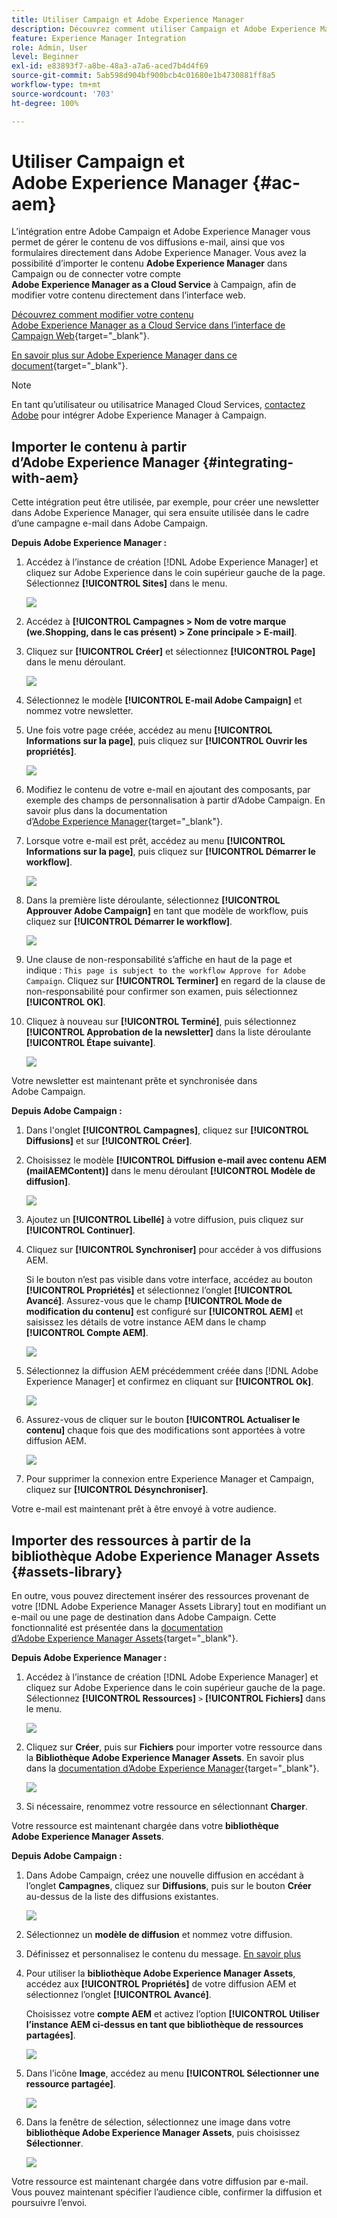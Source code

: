 ```yaml
---
title: Utiliser Campaign et Adobe Experience Manager
description: Découvrez comment utiliser Campaign et Adobe Experience Manager
feature: Experience Manager Integration
role: Admin, User
level: Beginner
exl-id: e83893f7-a8be-48a3-a7a6-aced7b4d4f69
source-git-commit: 5ab598d904bf900bcb4c01680e1b4730881ff8a5
workflow-type: tm+mt
source-wordcount: '703'
ht-degree: 100%

---
```


# Utiliser Campaign et Adobe Experience Manager {#ac-aem}

L’intégration entre Adobe Campaign et Adobe Experience Manager vous permet de gérer le contenu de vos diffusions e-mail, ainsi que vos formulaires directement dans Adobe Experience Manager. Vous avez la possibilité d’importer le contenu **Adobe Experience Manager** dans Campaign ou de connecter votre compte **Adobe Experience Manager as a Cloud Service** à Campaign, afin de modifier votre contenu directement dans l’interface web.

[Découvrez comment modifier votre contenu Adobe Experience Manager as a Cloud Service dans l’interface de Campaign Web](https://experienceleague.adobe.com/docs/campaign-web/v8/integrations/aem-content.html?lang=fr){target="_blank"}.

[En savoir plus sur Adobe Experience Manager dans ce document](https://experienceleague.adobe.com/docs/experience-manager-65/administering/integration/campaignonpremise.html?lang=fr#aem-and-adobe-campaign-integration-workflow){target="_blank"}.


>[!NOTE]
>
>En tant qu’utilisateur ou utilisatrice Managed Cloud Services, [contactez Adobe](../start/campaign-faq.md#support) pour intégrer Adobe Experience Manager à Campaign.

## Importer le contenu à partir d’Adobe Experience Manager {#integrating-with-aem}

Cette intégration peut être utilisée, par exemple, pour créer une newsletter dans Adobe Experience Manager, qui sera ensuite utilisée dans le cadre d’une campagne e-mail dans Adobe Campaign.

**Depuis Adobe Experience Manager :**

1. Accédez à l’instance de création [!DNL Adobe Experience Manager] et cliquez sur Adobe Experience dans le coin supérieur gauche de la page. Sélectionnez **[!UICONTROL Sites]** dans le menu.

   ![](assets/aem_authoring_1.png)

1. Accédez à **[!UICONTROL Campagnes > Nom de votre marque (we.Shopping, dans le cas présent) > Zone principale > E-mail]**.

1. Cliquez sur **[!UICONTROL Créer]** et sélectionnez **[!UICONTROL Page]** dans le menu déroulant.

   ![](assets/aem_authoring_2.png)

1. Sélectionnez le modèle **[!UICONTROL E-mail Adobe Campaign]** et nommez votre newsletter.

1. Une fois votre page créée, accédez au menu **[!UICONTROL Informations sur la page]**, puis cliquez sur **[!UICONTROL Ouvrir les propriétés]**.

   ![](assets/aem_authoring_3.png)

1. Modifiez le contenu de votre e-mail en ajoutant des composants, par exemple des champs de personnalisation à partir d’Adobe Campaign. En savoir plus dans la documentation d’[Adobe Experience Manager](https://experienceleague.adobe.com/docs/experience-manager-65/content/sites/authoring/aem-adobe-campaign/campaign.html?lang=fr#editing-email-content){target="_blank"}.

1. Lorsque votre e-mail est prêt, accédez au menu **[!UICONTROL Informations sur la page]**, puis cliquez sur **[!UICONTROL Démarrer le workflow]**.

   ![](assets/aem_authoring_4.png)

1. Dans la première liste déroulante, sélectionnez **[!UICONTROL Approuver Adobe Campaign]** en tant que modèle de workflow, puis cliquez sur **[!UICONTROL Démarrer le workflow]**.

   ![](assets/aem_authoring_5.png)

1. Une clause de non-responsabilité s’affiche en haut de la page et indique : `This page is subject to the workflow Approve for Adobe Campaign`. Cliquez sur **[!UICONTROL Terminer]** en regard de la clause de non-responsabilité pour confirmer son examen, puis sélectionnez **[!UICONTROL OK]**.

1. Cliquez à nouveau sur **[!UICONTROL Terminé]**, puis sélectionnez **[!UICONTROL Approbation de la newsletter]** dans la liste déroulante **[!UICONTROL Étape suivante]**.

   ![](assets/aem_authoring_6.png)

Votre newsletter est maintenant prête et synchronisée dans Adobe Campaign.

**Depuis Adobe Campaign :**

1. Dans l&#39;onglet **[!UICONTROL Campagnes]**, cliquez sur **[!UICONTROL Diffusions]** et sur **[!UICONTROL Créer]**.

1. Choisissez le modèle **[!UICONTROL Diffusion e-mail avec contenu AEM (mailAEMContent)]** dans le menu déroulant **[!UICONTROL Modèle de diffusion]**.

   ![](assets/aem_authoring_7.png)

1. Ajoutez un **[!UICONTROL Libellé]** à votre diffusion, puis cliquez sur **[!UICONTROL Continuer]**.

1. Cliquez sur **[!UICONTROL Synchroniser]** pour accéder à vos diffusions AEM.

   Si le bouton n’est pas visible dans votre interface, accédez au bouton **[!UICONTROL Propriétés]** et sélectionnez l’onglet **[!UICONTROL Avancé]**. Assurez-vous que le champ **[!UICONTROL Mode de modification du contenu]** est configuré sur **[!UICONTROL AEM]** et saisissez les détails de votre instance AEM dans le champ **[!UICONTROL Compte AEM]**.

   ![](assets/aem_authoring_8.png)

1. Sélectionnez la diffusion AEM précédemment créée dans [!DNL Adobe Experience Manager] et confirmez en cliquant sur **[!UICONTROL Ok]**.

   ![](assets/aem_authoring_11.png)

1. Assurez-vous de cliquer sur le bouton **[!UICONTROL Actualiser le contenu]** chaque fois que des modifications sont apportées à votre diffusion AEM.

   ![](assets/aem_authoring_12.png)

1. Pour supprimer la connexion entre Experience Manager et Campaign, cliquez sur **[!UICONTROL Désynchroniser]**.

Votre e-mail est maintenant prêt à être envoyé à votre audience.

## Importer des ressources à partir de la bibliothèque Adobe Experience Manager Assets {#assets-library}

En outre, vous pouvez directement insérer des ressources provenant de votre [!DNL Adobe Experience Manager Assets Library] tout en modifiant un e-mail ou une page de destination dans Adobe Campaign. Cette fonctionnalité est présentée dans la [documentation d’Adobe Experience Manager Assets](https://experienceleague.adobe.com/docs/experience-manager-65/content/assets/managing/manage-assets.html?lang=fr){target="_blank"}.

**Depuis Adobe Experience Manager :**

1. Accédez à l’instance de création [!DNL Adobe Experience Manager] et cliquez sur Adobe Experience dans le coin supérieur gauche de la page. Sélectionnez **[!UICONTROL Ressources]** `>` **[!UICONTROL Fichiers]** dans le menu.

   ![](assets/aem_assets_1.png)

1. Cliquez sur **Créer**, puis sur **Fichiers** pour importer votre ressource dans la **Bibliothèque Adobe Experience Manager Assets**. En savoir plus dans la [documentation d’Adobe Experience Manager](https://experienceleague.adobe.com/docs/experience-manager-65/content/assets/managing/manage-assets.html?lang=fr#uploading-assets){target="_blank"}.

   ![](assets/aem_assets_2.png)

1. Si nécessaire, renommez votre ressource en sélectionnant **Charger**.

Votre ressource est maintenant chargée dans votre **bibliothèque Adobe Experience Manager Assets**.

**Depuis Adobe Campaign :**

1. Dans Adobe Campaign, créez une nouvelle diffusion en accédant à l’onglet **Campagnes**, cliquez sur **Diffusions**, puis sur le bouton **Créer** au-dessus de la liste des diffusions existantes.

   ![](assets/aem_assets_3.png)

1. Sélectionnez un **modèle de diffusion** et nommez votre diffusion.

1. Définissez et personnalisez le contenu du message. [En savoir plus](../send/email.md)

1. Pour utiliser la **bibliothèque Adobe Experience Manager Assets**, accédez aux **[!UICONTROL Propriétés]** de votre diffusion AEM et sélectionnez l’onglet **[!UICONTROL Avancé]**.

   Choisissez votre **compte AEM** et activez l’option **[!UICONTROL Utiliser l’instance AEM ci-dessus en tant que bibliothèque de ressources partagées]**.

   ![](assets/aem_authoring_9.png)

1. Dans l’icône **Image**, accédez au menu **[!UICONTROL Sélectionner une ressource partagée]**.

   ![](assets/aem_assets_4.png)

1. Dans la fenêtre de sélection, sélectionnez une image dans votre **bibliothèque Adobe Experience Manager Assets**, puis choisissez **Sélectionner**.

   ![](assets/aem_assets_5.png)

Votre ressource est maintenant chargée dans votre diffusion par e-mail. Vous pouvez maintenant spécifier l’audience cible, confirmer la diffusion et poursuivre l’envoi.
